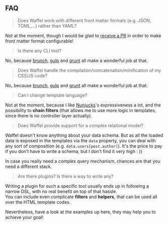 ## FAQ

> Does Waffel work with different front matter formats (e.g. JSON, TOML,…) rather than YAML?

Not at the moment, though I would be glad to [receive a PR](https://github.com/moonwave99/waffel) in order to make front matter format configurable!

> Is there any CLI tool?

No, because [brunch](http://brunch.io/), [gulp](http://gulpjs.com/) and [grunt](http://gruntjs.com/) all make a wonderful job at that.

> Does Waffel handle the compilation/concatenation/minification of my CSS/JS code?

No, because [brunch](http://brunch.io/), [gulp](http://gulpjs.com/) and [grunt](http://gruntjs.com/) all make a wonderful job at that.

> Can I change template language?

Not at the moment, because I like [Nunjucks](https://mozilla.github.io/nunjucks/)'s expressiveness a lot, and the possibility to **chain filters** (that allows me to use more logic in templates, since there is no controller layer actually).

> Does Waffel provide support for a complex relational model?

Waffel doesn't know anything about your data schema. But as all the loaded data is exposed in the templates via the `data` property, you can deal with any sort of composition (e.g. `data.users[post.author]`). It's the price to pay if you don't have to write a schema, but I don't find it very high : ))

In case you really need a complex query mechanism, chances are that you need a different stack.

> Are there plugins? Is there a way to write any?

Writing a plugin for such a specific tool usually ends up in following a narrow DSL, with no real benefit on top of that hassle.  
You can include even complicate **filters** and **helpers**, that can be used all over the HTML template codes.

Nevertheless, have a look at the examples up here, they may help you to achieve your goal!